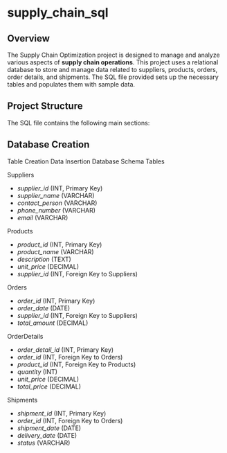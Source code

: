 # supply_chain_sql 

## Overview
The Supply Chain Optimization project is designed to manage and analyze various aspects of **supply chain operations**. This project uses a relational database to store and manage data related to suppliers, products, orders, order details, and shipments. The SQL file provided sets up the necessary tables and populates them with sample data.

## Project Structure
The SQL file contains the following main sections:

## Database Creation
Table Creation
Data Insertion
Database Schema
Tables

Suppliers

- *supplier_id* (INT, Primary Key)
- *supplier_name* (VARCHAR)
- *contact_person* (VARCHAR)
- *phone_number* (VARCHAR)
- *email* (VARCHAR)

Products

- *product_id* (INT, Primary Key)
- *product_name* (VARCHAR)
- *description* (TEXT)
- *unit_price* (DECIMAL)
- *supplier_id* (INT, Foreign Key to Suppliers)

Orders

- *order_id* (INT, Primary Key)
- *order_date* (DATE)
- *supplier_id* (INT, Foreign Key to Suppliers)
- *total_amount* (DECIMAL)

OrderDetails

- *order_detail_id* (INT, Primary Key)
- *order_id* (INT, Foreign Key to Orders)
- *product_id* (INT, Foreign Key to Products)
- *quantity* (INT)
- *unit_price* (DECIMAL)
- *total_price* (DECIMAL)

Shipments

- *shipment_id* (INT, Primary Key)
- *order_id* (INT, Foreign Key to Orders)
- *shipment_date* (DATE)
- *delivery_date* (DATE)
- *status* (VARCHAR)
